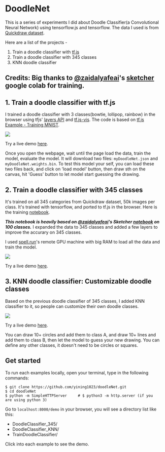 # DoodleNet 

This is a series of experiments I did about Doodle Classifier(a Convolutional Neural Network) using tensorflow.js and tensorflow. The data I used is from [Quickdraw dataset](https://quickdraw.withgoogle.com/data).

Here are a list of the projects - 
1. Train a doodle classifier with [tf.js](https://www.tensorflow.org/js/)
2. Train a doodle classifier with 345 classes
3. KNN doodle classifier

## Credits: Big thanks to [@zaidalyafeai](https://github.com/zaidalyafeai)'s [sketcher](https://github.com/zaidalyafeai/zaidalyafeai.github.io/tree/master/sketcher) google colab for training.

## 1. Train a doodle classifier with tf.js
I trained a doodle classifier with 3 classes(bowtie, lollipop, rainbow) in the browser using tfjs' [layers API](https://github.com/tensorflow/tfjs-layers) and [tf.js-vis](https://github.com/tensorflow/tfjs-vis). The code is based on [tf.js Example - Training MNIST](https://github.com/tensorflow/tfjs-examples/tree/master/mnist).

<img src="https://raw.githubusercontent.com/yining1023/doodleNet/master/images/doodleNet_tfjs.gif">

Try a live demo [here](https://yining1023.github.io/doodleNet/demo/TrainDoodleClassifier).

Once you open the webpage, wait until the page load the data, train the model, evaluate the model. It will download two files: `myDoodleNet.json` and `myDoodleNet.weights.bin`. To test this model your self, you can load these two files back, and click on 'load model' button, then draw sth on the canvas, hit 'Guess' button to let model start guessing the drawing.

## 2. Train a doodle classifier with 345 classes
It's trained on all 345 categories from Quickdraw dataset, 50k images per class. It's trained with tensorflow, and ported to tf.js in the browser. Here is the training [notebook](https://github.com/yining1023/doodleNet/blob/master/doodleNet.ipynb).

***This notebook is heavily based on [@zaidalyafeai](https://github.com/zaidalyafeai)'s Sketcher [notebook](https://github.com/zaidalyafeai/Notebooks) on 100 classes.*** I expanded the data to 345 classes and added a few layers to improve the accurary on 345 classes.

I used [spell.run](https://spell.run/)'s remote GPU machine with big RAM to load all the data and train the model.

<img src="https://raw.githubusercontent.com/yining1023/doodleNet/master/images/doodleNet_345.gif">

Try a live demo [here](https://yining1023.github.io/doodleNet/demo/DoodleClassifier_345).

## 3. KNN doodle classifier: Customizable doodle classes
Based on the previous doodle classifier of 345 classes, I added KNN classifier to it, so people can customize their own doodle classes.

<img src="https://raw.githubusercontent.com/yining1023/doodleNet/master/images/doodleNet_knn.gif">

Try a live demo [here](https://yining1023.github.io/doodleNet/demo/DoodleClassifier_KNN).

You can draw 10+ circles and add them to class A, and draw 10+ lines and add them to class B, then let the model to guess your new drawing. You can define any other classes, it doesn't need to be circles or squares.

## Get started
To run each examples locally, open your terminal, type in the following commands:
```
$ git clone https://github.com/yining1023/doodleNet.git
$ cd doodleNet
$ python -m SimpleHTTPServer     # $ python3 -m http.server (if you are using python 3)
```
Go to `localhost:8000/demo` in your browser, you will see a directory list like this:
- DoodleClassifier_345/
- DoodleClassifier_KNN/
- TrainDoodleClassifier/

Click into each example to see the demo.
